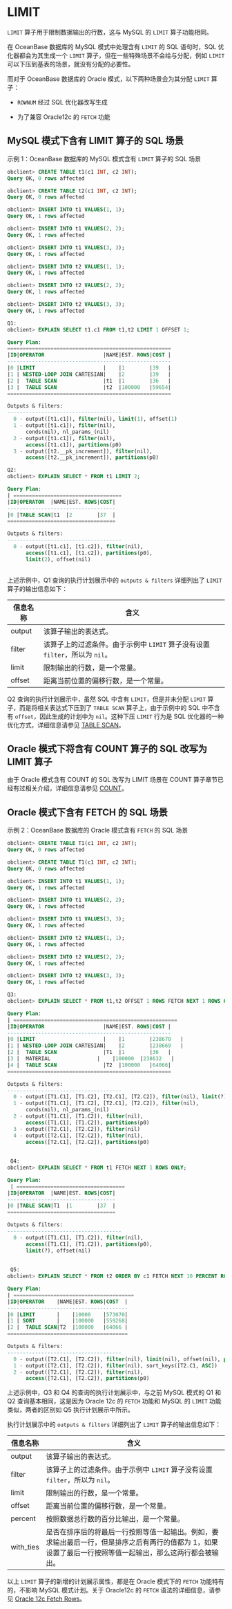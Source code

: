 # LIMIT

`LIMIT` 算子用于限制数据输出的行数，这与 MySQL 的 `LIMIT` 算子功能相同。

在 OceanBase 数据库的 MySQL 模式中处理含有 `LIMIT` 的 SQL 语句时，SQL 优化器都会为其生成一个 `LIMIT` 算子，但在一些特殊场景不会给与分配，例如 `LIMIT` 可以下压到基表的场景，就没有分配的必要性。

而对于 OceanBase 数据库的 Oracle 模式，以下两种场景会为其分配 `LIMIT` 算子：

* `ROWNUM` 经过 SQL 优化器改写生成

* 为了兼容 Oracle12c 的 `FETCH` 功能

## MySQL 模式下含有 LIMIT 算子的 SQL 场景

示例 1：OceanBase 数据库的 MySQL 模式含有 `LIMIT` 算子的 SQL 场景

```sql
obclient> CREATE TABLE t1(c1 INT, c2 INT);
Query OK, 0 rows affected 

obclient> CREATE TABLE t2(c1 INT, c2 INT);
Query OK, 0 rows affected 

obclient> INSERT INTO t1 VALUES(1, 1);
Query OK, 1 rows affected 

obclient> INSERT INTO t1 VALUES(2, 2);
Query OK, 1 rows affected 

obclient> INSERT INTO t1 VALUES(3, 3);
Query OK, 1 rows affected 

obclient> INSERT INTO t2 VALUES(1, 1);
Query OK, 1 rows affected 

obclient> INSERT INTO t2 VALUES(2, 2);
Query OK, 1 rows affected 

obclient> INSERT INTO t2 VALUES(3, 3);
Query OK, 1 rows affected 

Q1: 
obclient> EXPLAIN SELECT t1.c1 FROM t1,t2 LIMIT 1 OFFSET 1;

Query Plan:
=====================================================
|ID|OPERATOR                   |NAME|EST. ROWS|COST |
-----------------------------------------------------
|0 |LIMIT                      |    |1        |39   |
|1 | NESTED-LOOP JOIN CARTESIAN|    |2        |39   |
|2 |  TABLE SCAN               |t1  |1        |36   |
|3 |  TABLE SCAN               |t2  |100000   |59654|
=====================================================

Outputs & filters: 
-------------------------------------
  0 - output([t1.c1]), filter(nil), limit(1), offset(1)
  1 - output([t1.c1]), filter(nil), 
      conds(nil), nl_params_(nil)
  2 - output([t1.c1]), filter(nil), 
      access([t1.c1]), partitions(p0)
  3 - output([t2.__pk_increment]), filter(nil), 
      access([t2.__pk_increment]), partitions(p0)

Q2: 
obclient> EXPLAIN SELECT * FROM t1 LIMIT 2;

Query Plan:
| ===================================
|ID|OPERATOR  |NAME|EST. ROWS|COST|
-----------------------------------
|0 |TABLE SCAN|t1  |2        |37  |
===================================

Outputs & filters: 
-------------------------------------
  0 - output([t1.c1], [t1.c2]), filter(nil), 
      access([t1.c1], [t1.c2]), partitions(p0), 
      limit(2), offset(nil)
     
```

上述示例中，Q1 查询的执行计划展示中的 `outputs & filters` 详细列出了 `LIMIT` 算子的输出信息如下：

| **信息名称** |           **含义**                                    |
|----------|------------------------------------------------------------------------------|
| output   | 该算子输出的表达式。                                                                |
| filter   | 该算子上的过滤条件。由于示例中 `LIMIT` 算子没有设置 `filter`，所以为 `nil`。          |
| limit    | 限制输出的行数，是一个常量。                                                             |
| offset   | 距离当前位置的偏移行数，是一个常量。  |

Q2 查询的执行计划展示中，虽然 SQL 中含有 `LIMIT`，但是并未分配 `LIMIT` 算子，而是将相关表达式下压到了 `TABLE SCAN` 算子上，由于示例中的 SQL 中不含有 `offset`，因此生成的计划中为 `nil`。这种下压 `LIMIT` 行为是 SQL 优化器的一种优化方式，详细信息请参见 [TABLE SCAN](../200.execution-plan-operator/100.table-scan.md)。

## Oracle 模式下将含有 COUNT 算子的 SQL 改写为 LIMIT 算子

由于 Oracle 模式含有 COUNT 的 SQL 改写为 LIMIT 场景在 COUNT 算子章节已经有过相关介绍，详细信息请参见 [COUNT](../200.execution-plan-operator/400.COUNT.md)。

## Oracle 模式下含有 FETCH 的 SQL 场景

示例 2：OceanBase 数据库的 Oracle 模式含有 `FETCH` 的 SQL 场景

```sql
obclient> CREATE TABLE T1(c1 INT, c2 INT);
Query OK, 0 rows affected 

obclient> CREATE TABLE T1(c1 INT, c2 INT);
Query OK, 0 rows affected 

obclient> INSERT INTO t1 VALUES(1, 1);
Query OK, 1 rows affected 

obclient> INSERT INTO t1 VALUES(2, 2);
Query OK, 1 rows affected 

obclient> INSERT INTO t1 VALUES(3, 3);
Query OK, 1 rows affected 

obclient> INSERT INTO t2 VALUES(1, 1);
Query OK, 1 rows affected 

obclient> INSERT INTO t2 VALUES(2, 2);
Query OK, 1 rows affected 

obclient> INSERT INTO t2 VALUES(3, 3);
Query OK, 1 rows affected 

Q3: 
obclient> EXPLAIN SELECT * FROM t1,t2 OFFSET 1 ROWS FETCH NEXT 1 ROWS ONLY;

Query Plan:
| =====================================================
|ID|OPERATOR                   |NAME|EST. ROWS|COST |
-----------------------------------------------------
|0 |LIMIT                      |    |1        |238670   |
|1 | NESTED-LOOP JOIN CARTESIAN|    |2        |238669   |
|2 |  TABLE SCAN               |T1  |1        |36   |
|3 |  MATERIAL               |    |100000  |238632   |
|4 |  TABLE SCAN               |T2  |100000   |64066|
=====================================================

Outputs & filters: 
-------------------------------------
  0 - output([T1.C1], [T1.C2], [T2.C1], [T2.C2]), filter(nil), limit(?), offset(?)
  1 - output([T1.C1], [T1.C2], [T2.C1], [T2.C2]), filter(nil), 
      conds(nil), nl_params_(nil)
  2 - output([T1.C1], [T1.C2]), filter(nil), 
      access([T1.C1], [T1.C2]), partitions(p0)
  3 - output([T2.C1], [T2.C2]), filter(nil)
  4 - output([T2.C1], [T2.C2]), filter(nil), 
      access([T2.C1], [T2.C2]), partitions(p0)
      
      
 Q4: 
obclient> EXPLAIN SELECT * FROM t1 FETCH NEXT 1 ROWS ONLY;

Query Plan:
 | ===================================
|ID|OPERATOR  |NAME|EST. ROWS|COST|
-----------------------------------
|0 |TABLE SCAN|T1  |1        |37  |
===================================

Outputs & filters: 
-------------------------------------
  0 - output([T1.C1], [T1.C2]), filter(nil), 
      access([T1.C1], [T1.C2]), partitions(p0), 
      limit(?), offset(nil)
 
 
 Q5: 
obclient> EXPLAIN SELECT * FROM t2 ORDER BY c1 FETCH NEXT 10 PERCENT ROW WITH TIES;

Query Plan:
| =======================================
|ID|OPERATOR    |NAME|EST. ROWS|COST  |
---------------------------------------
|0 |LIMIT       |    |10000    |573070|
|1 | SORT       |    |100000   |559268|
|2 |  TABLE SCAN|T2  |100000   |64066 |
=======================================

Outputs & filters: 
-------------------------------------
  0 - output([T2.C1], [T2.C2]), filter(nil), limit(nil), offset(nil), percent(?), with_ties(true)
  1 - output([T2.C1], [T2.C2]), filter(nil), sort_keys([T2.C1, ASC])
  2 - output([T2.C1], [T2.C2]), filter(nil), 
      access([T2.C1], [T2.C2]), partitions(p0)
```

上述示例中，Q3 和 Q4 的查询的执行计划展示中，与之前 MySQL 模式的 Q1 和 Q2 查询基本相同，这是因为 Oracle 12c 的 `FETCH` 功能和 MySQL 的 `LIMIT` 功能类似，两者的区别如 Q5 执行计划展示中所示。

执行计划展示中的 `outputs & filters` 详细列出了 `LIMIT` 算子的输出信息如下：

| **信息名称**  |                                             **含义**                                        |
|-----------|-------------------------------------------------------------------------------------------------|
| output    | 该算子输出的表达式。                                                                                 |
| filter    | 该算子上的过滤条件。由于示例中 `LIMIT` 算子没有设置 `filter`，所以为 `nil`。                             |
| limit     | 限制输出的行数，是一个常量。                                                                                  |
| offset    | 距离当前位置的偏移行数，是一个常量。                                                                              |
| percent   | 按照数据总行数的百分比输出，是一个常量。                                                                            |
| with_ties | 是否在排序后的将最后一行按照等值一起输出。例如，要求输出最后一行，但是排序之后有两行的值都为 1，如果设置了最后一行按照等值一起输出，那么这两行都会被输出。 |

以上 `LIMIT` 算子的新增的计划展示属性，都是在 Oracle 模式下的 `FETCH` 功能特有的，不影响 MySQL 模式计划。关于 Oracle12c 的 `FETCH` 语法的详细信息，请参见 [Oracle 12c Fetch Rows](https://renenyffenegger.ch/notes/development/databases/Oracle/SQL/select/first-n-rows/index#OBE-sql-row-limiting-clause)。

